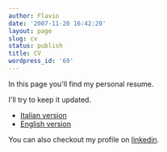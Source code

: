 ```yaml
---
author: Flavio
date: '2007-11-20 16:42:20'
layout: page
slug: cv
status: publish
title: CV
wordpress_id: '69'
---
```


In this page you'll find my personal resume.

I'll try to keep it updated.

  * [Italian version](/cv/cv_flavio_castelli_it.pdf)
  * [English version](/cv/cv_Flavio_Castelli_en.pdf)

You can also checkout my profile on [linkedin](http://www.linkedin.com/in/flaviocastelli).
